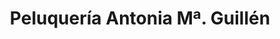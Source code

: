 ---
title: "Peluquería Antonia Mª. Guillén"
url: /cehegin/peluqueria-antonia-ma-guillen/
shop: Friseur
---